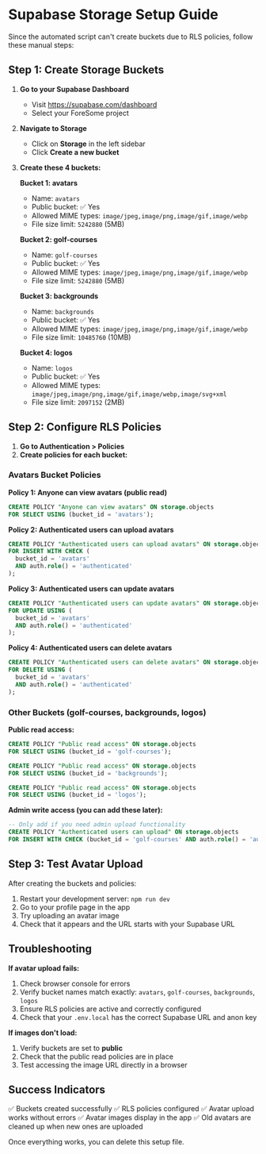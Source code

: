 # Supabase Storage Setup Guide

Since the automated script can't create buckets due to RLS policies, follow these manual steps:

## Step 1: Create Storage Buckets

1. **Go to your Supabase Dashboard**
   - Visit https://supabase.com/dashboard
   - Select your ForeSome project

2. **Navigate to Storage**
   - Click on **Storage** in the left sidebar
   - Click **Create a new bucket**

3. **Create these 4 buckets:**

   **Bucket 1: avatars**
   - Name: `avatars`
   - Public bucket: ✅ Yes
   - Allowed MIME types: `image/jpeg,image/png,image/gif,image/webp`
   - File size limit: `5242880` (5MB)

   **Bucket 2: golf-courses**
   - Name: `golf-courses`
   - Public bucket: ✅ Yes
   - Allowed MIME types: `image/jpeg,image/png,image/gif,image/webp`
   - File size limit: `5242880` (5MB)

   **Bucket 3: backgrounds**
   - Name: `backgrounds`
   - Public bucket: ✅ Yes
   - Allowed MIME types: `image/jpeg,image/png,image/gif,image/webp`
   - File size limit: `10485760` (10MB)

   **Bucket 4: logos**
   - Name: `logos`
   - Public bucket: ✅ Yes
   - Allowed MIME types: `image/jpeg,image/png,image/gif,image/webp,image/svg+xml`
   - File size limit: `2097152` (2MB)

## Step 2: Configure RLS Policies

1. **Go to Authentication > Policies**
2. **Create policies for each bucket:**

### Avatars Bucket Policies

**Policy 1: Anyone can view avatars (public read)**
```sql
CREATE POLICY "Anyone can view avatars" ON storage.objects
FOR SELECT USING (bucket_id = 'avatars');
```

**Policy 2: Authenticated users can upload avatars**
```sql
CREATE POLICY "Authenticated users can upload avatars" ON storage.objects
FOR INSERT WITH CHECK (
  bucket_id = 'avatars' 
  AND auth.role() = 'authenticated'
);
```

**Policy 3: Authenticated users can update avatars**
```sql
CREATE POLICY "Authenticated users can update avatars" ON storage.objects
FOR UPDATE USING (
  bucket_id = 'avatars' 
  AND auth.role() = 'authenticated'
);
```

**Policy 4: Authenticated users can delete avatars**
```sql
CREATE POLICY "Authenticated users can delete avatars" ON storage.objects
FOR DELETE USING (
  bucket_id = 'avatars' 
  AND auth.role() = 'authenticated'
);
```

### Other Buckets (golf-courses, backgrounds, logos)

**Public read access:**
```sql
CREATE POLICY "Public read access" ON storage.objects
FOR SELECT USING (bucket_id = 'golf-courses');

CREATE POLICY "Public read access" ON storage.objects
FOR SELECT USING (bucket_id = 'backgrounds');

CREATE POLICY "Public read access" ON storage.objects
FOR SELECT USING (bucket_id = 'logos');
```

**Admin write access (you can add these later):**
```sql
-- Only add if you need admin upload functionality
CREATE POLICY "Authenticated users can upload" ON storage.objects
FOR INSERT WITH CHECK (bucket_id = 'golf-courses' AND auth.role() = 'authenticated');
```

## Step 3: Test Avatar Upload

After creating the buckets and policies:

1. Restart your development server: `npm run dev`
2. Go to your profile page in the app
3. Try uploading an avatar image
4. Check that it appears and the URL starts with your Supabase URL

## Troubleshooting

**If avatar upload fails:**
1. Check browser console for errors
2. Verify bucket names match exactly: `avatars`, `golf-courses`, `backgrounds`, `logos`
3. Ensure RLS policies are active and correctly configured
4. Check that your `.env.local` has the correct Supabase URL and anon key

**If images don't load:**
1. Verify buckets are set to **public**
2. Check that the public read policies are in place
3. Test accessing the image URL directly in a browser

## Success Indicators

✅ Buckets created successfully
✅ RLS policies configured
✅ Avatar upload works without errors
✅ Avatar images display in the app
✅ Old avatars are cleaned up when new ones are uploaded

Once everything works, you can delete this setup file.